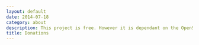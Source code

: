 ```yaml
---
layout: default
date: 2014-07-18
category: about
description: This project is free. However it is dependant on the OpenSubtitles.org website. If this project has been useful to you please consider contributing by becoming a VIP Member
title: Donations
---
```

